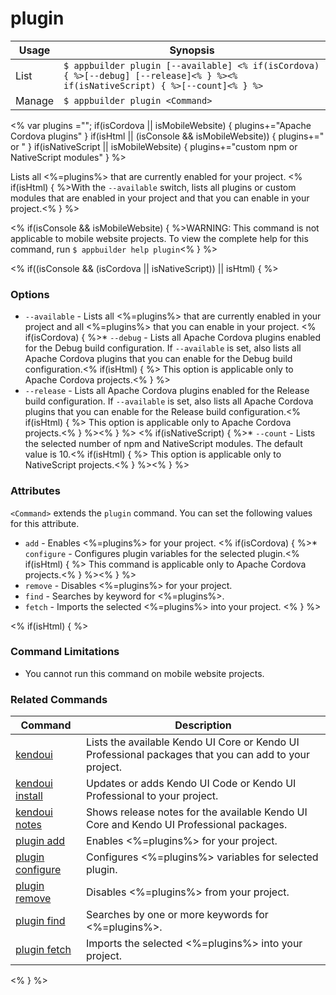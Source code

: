 plugin
==========

Usage | Synopsis
------|-------
List | `$ appbuilder plugin [--available] <% if(isCordova) { %>[--debug] [--release]<% } %><% if(isNativeScript) { %>[--count]<% } %>`
Manage | `$ appbuilder plugin <Command>`

<% var plugins =""; if(isCordova || isMobileWebsite) { plugins+="Apache Cordova plugins" } if(isHtml || (isConsole && isMobileWebsite)) { plugins+=" or " } if(isNativeScript || isMobileWebsite) { plugins+="custom npm or NativeScript modules" } %>

Lists all <%=plugins%> that are currently enabled for your project. <% if(isHtml) { %>With the `--available` switch, lists all plugins or custom modules that are enabled in your project and that you can enable in your project.<% } %>

<% if(isConsole && isMobileWebsite) { %>WARNING: This command is not applicable to mobile website projects. To view the complete help for this command, run `$ appbuilder help plugin`<% } %>

<% if((isConsole && (isCordova || isNativeScript)) || isHtml) { %>
### Options

* `--available` - Lists all <%=plugins%> that are currently enabled in your project and all <%=plugins%> that you can enable in your project.
<% if(isCordova) { %>* `--debug` - Lists all Apache Cordova plugins enabled for the Debug build configuration. If `--available` is set, also lists all Apache Cordova plugins that you can enable for the Debug build configuration.<% if(isHtml) { %> This option is applicable only to Apache Cordova projects.<% } %>
* `--release` - Lists all Apache Cordova plugins enabled for the Release build configuration. If `--available` is set, also lists all Apache Cordova plugins that you can enable for the Release build configuration.<% if(isHtml) { %> This option is applicable only to Apache Cordova projects.<% } %><% } %>
<% if(isNativeScript) { %>* `--count` - Lists the selected number of npm and NativeScript modules. The default value is 10.<% if(isHtml) { %> This option is applicable only to NativeScript projects.<% } %><% } %>

### Attributes
`<Command>` extends the `plugin` command. You can set the following values for this attribute.
* `add` - Enables <%=plugins%> for your project.
<% if(isCordova) { %>* `configure` - Configures plugin variables for the selected plugin.<% if(isHtml) { %> This command is applicable only to Apache Cordova projects.<% } %><% } %>
* `remove` - Disables <%=plugins%> for your project.
* `find` - Searches by keyword for <%=plugins%>.
* `fetch` - Imports the selected <%=plugins%> into your project.
<% } %>

<% if(isHtml) { %>
### Command Limitations

* You cannot run this command on mobile website projects.

### Related Commands

Command | Description
----------|----------
[kendoui](kendoui.html) | Lists the available Kendo UI Core or Kendo UI Professional packages that you can add to your project.
[kendoui install](kendoui-install.html) | Updates or adds Kendo UI Code or Kendo UI Professional to your project.
[kendoui notes](kendoui-notes.html) | Shows release notes for the available Kendo UI Core and Kendo UI Professional packages.
[plugin add](plugin-add.html) | Enables <%=plugins%> for your project.
[plugin configure](plugin-configure.html) | Configures <%=plugins%> variables for selected plugin.
[plugin remove](plugin-remove.html) | Disables <%=plugins%> from your project.
[plugin find](plugin-find.html) | Searches by one or more keywords for <%=plugins%>.
[plugin fetch](plugin-fetch.html) | Imports the selected <%=plugins%> into your project.
<% } %>